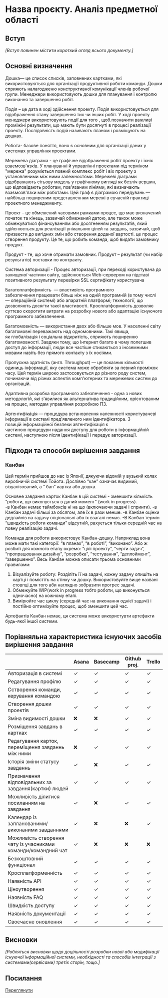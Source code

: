 # Назва проєкту. Аналіз предметної області

## Вступ

*[Вступ повинен містити короткий огляд всього документу.]*


## Основні визначення

Дошка— це список списків, заповнених картками, які використовуються для організації продуктивної роботи команди. Дошки сприяють налагодженю конструктивної комунікації членів робочої групи. Менеджери використовують дошки для планування і контролю виконання та завершення робіт.

Подія – це дата в ході здійснення проекту. Подія використовується для відображення стану завершення тих чи інших робіт. У ході проекту менеджери використовують події для того , щоб.позначити  важливі проміжіні результати, що мають бути досягнуті в процесі реалізації проекту. Послідовність подій називають планом і розміщують на дошках.

Робота- базове поняття, воно є основним для організації даних у системах управління проектами.

Мережева діаграма - це графічне відображення робіт проекту і їхніх взаємозв'язків. У плануванні й управлінні проектами під терміном "мережа" розуміється повний комплекс робіт і віх проекту з установленими між ними залежностями. Мережеві діаграми відображають сітьову модель у графічному вигляді як безліч вершин, що відповідають роботам, пов'язаним лініями, які визначають взаємозв'язки між роботами. Цей граф є діаграмою передувань — найбільш поширеним представленням мережі в сучасній практиці проектного менеджменту.

Проект – це обмежений часовими рамками процес, що має визначений початок та кінець, зазвичай обмежений датою, але також може обмежуватися фінансуванням або досягненням результатів, який здійснюється для реалізації унікальних цілей та завдань, зазвичай, щоб призвести до вигідних змін або створення доданої вартості. це процес створення продукту. Це те, що робить команда, щоб видати замовнику продукт.

Продукт - те, що хоче отримати замовник. Продукт – результат (чи набір результатів) поставки по контракту.

Система авторизації - Процес авторизації, при переході користувача до захищеної частини сайту, здійснюється Web-сервером на підставі позитивного результату перевірки SSL сертифікату користувача

Багатоплатфо́рмність  — властивість програмного забезпечення працювати більш ніж на одній програмній (в тому числі — операційній системі) або апаратній платформі; технології, що дозволяють досягти такої властивості. Кросплатформність дозволяє суттєво скоротити витрати на розробку нового або адаптацію існуючого програмного забезпечення.

Багатомовність — використання двох або більше мов. У населенні світу багатомовні переважають над одномовними. Такі явища, як глобалізація і соціальна відкритість, сприяють поширенню багатомовності. Завдяки тому, що Інтернет багато в чому полегшив доступ до інформації, люди все частіше стикаються з іноземними мовами навіть без прямого контакту з їх носіями.

Пропускна здатність (англ. Throughput) — це показник кількості одиниць інформації, яку система може обробляти за певний проміжок часу. Цей термін широко застосовується до різного роду систем, починаючи від різних аспектів комп'ютерних та мережевих систем до організацій.

Адаптивна розробка програмного забезпечення - одна з нових методологій, які з'явилися як альтернатива традиційним, орієнтованим на процес, методам управління розробкою ПЗ.

Автентифікáція — процедура встановлення належності користувачеві інформації в системі пред'явленого ним ідентифікатора. З позицій інформаційної безпеки автентифікація є частиною процедури надання доступу для роботи в інформаційній системі, наступною після ідентифікації і передує авторизації.

## Підходи та способи вирішення завдання

### Канбан

Цей термін прийшов до нас із Японії, дякуючи відомій у вузький колах виробничій системі Тойота. Дослівно “кан” означає видимий, візуалізований, а “ бан” картка або дошка.

Основне завдання  карток Канбан в цій системі  - зменшити кількість  “роботи, що виконується в даний момент” (work in progress).  
-в Канбан немає таймбоксів ні на що (включаючи задачі і спринти).
-в Канбан задачі більші за обсягом, але їх в рази менше.
-в Канбан оцінки дедлайнів на задачу опціональні або їх взагалі немає.
-В Канбан термін  “швидкість роботи команди” відсутній, рахується тільки середній час на повну реалізацію задачі.

Команда для роботи використовує Канбан-дошку. Наприклад вона може мати такі категорії:  “в планах”, “в роботі”, “виконано”. Або ж розбиті для кожного етапу окремо: “цілі проекту”, “черги задач”, “пропрацювання дизайну”, “розробка”, “тестування”, “деплоймент”, “завершенно”.
Весь Канбан можна описати трьома основними правилами:
1.	Візуалізуйте  роботу:
    Розділіть її на задачі, кожну задачу опишіть на картці і помістіть на стінку чи дошку. Використовуйте вище названі стовпці для того аби наглядно зобразити прогрес задачі.
2.	Обмежуйте WIP(work in progress тобто роботи, що виконується одночасно) на кожному етапі.
3.	Вимірюйте час циклу (середній час на виконання однієї задачі) і постійно оптимізуйте процес, щоб зменшити цей час.

Артефактів  Канбан немає, ця система може використувти артефакти будь-якої іншої системи.


## Порівняльна характеристика існуючих засобів вирішення завдання

|                                                               | Asana | Basecamp | Github proj. | Trello |
|---------------------------------------------------------------|-------|----------|--------------|--------|
| Авторизація в системі                                         | ✓     | ✓        | ✓            | ✓      |
| Редагування профілю                                           | ✓     | ✓        | ✓            | ✓      |
| Сстворення команди, керування командою                        | ✓     | ✓        | ✓            | ✓      |
| Створення дошки проектів                                      | ✓     | ✓        | ✓            | ✓      |
| Зміна видимості дошки                                         | ❌    | ❌       | ✓            | ✓      |
| Розміщення завдань в картках                                  | ✓     | ✓        | ✓            | ✓      |
| Редагування карток, переміщення завданнь між ними             | ❌    | ✓        | ✓            | ✓      |
| Історія зміни статусу завданнь                                | ✓     | ❌       | ✓            | ✓      |
| Призначення відповідальних за завдання(картки) людей          | ✓     | ✓        | ✓            | ✓      |
| Можливість ділитися посиланням на завдання                    | ✓     | ❌       | ✓            | ✓      |
| Календар із запланованими/виконаними завданнями               | ✓     | ❌       | ❌           | ✓      |
| Можливість створення чату із учасниками команди/командний чат | ✓     | ❌       | ❌           | ❌     |
| Безкоштовний функціонал                                       | ✓     | ✓        | ✓            | ✓      |
| Кросплатформенність                                           | ✓     | ✓        | ✓            | ✓      |
| Наявність АРІ                                                 | ✓     | ✓        | ✓            | ✓      |
| Ціноутворення                                                 | ✓     | ✓        | ✓            | ✓      |
| Наявність FAQ                                                 | ✓     | ✓        | ✓            | ✓      |
| Швидкість доступу                                             | ✓     | ✓        | ✓            | ✓      |
| Наявність документації                                        | ✓     | ✓        | ✓            | ✓      |
| Своєчасне оновлення                                           | ✓     | ✓        | ✓            | ✓      |

## Висновки

*[Робляться висновки щодо доцільності розробки нової або модифікації існуючої інформаційної системи, необхідності та способів інтеграції з системами(сервісами) третіх сторін, тощо.]*

## Посилання

[Переглянути](https://docs.google.com/document/d/1EFvTh_G1M0zdma0s6cvYub-n5_u16LPhk4nAHBLj8Mo/edit?usp=sharing)

